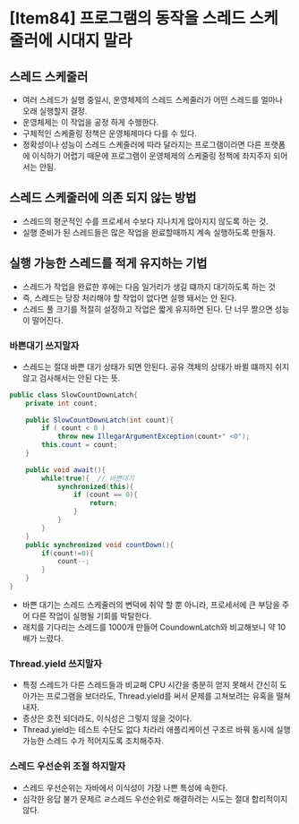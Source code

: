 # [Item84] 프로그램의 동작을 스레드 스케줄러에 시대지 말라 
## 스레드 스케줄러 
- 여러 스레드가 실행 중일시, 운영체제의 스레드 스케줄러가 어떤 스레드를 얼마나 오래 실행할지 결정. 
- 운영체제는 이 작업을 공정 하게 수행한다. 
- 구체적인 스케줄링 정책은 운영체제마다 다를 수 있다. 
- 정확성이나 성능이 스레드 스케줄러에 따라 달라지는 프로그램이라면 다른 프랫폼에 이식하기 어렵기 때문에 프로그램이 운영체제의 스케줄링 정책에 좌지주지 되어서는 안됨. 
## 스레드 스케줄러에 의존 되지 않는 방법
- 스레드의 평군적인 수를 프로세서 수보다 지나치게 많아지지 않도록 하는 것. 
- 실행 준비가 된 스레드들은 많은 작업을 완료할때까지 계속 실행하도록 만들자. 
## 실행 가능한 스레드를 적게 유지하는 기법
- 스레드가 작업을 완료한 후에는 다음 일거리가 생길 떄까지 대기하도록 하는 것
- 즉, 스레드는 당장 처리해야 할 작업이 없다면 실행 돼서는 안 된다. 
- 스레드 풀 크기를 적절히 설정하고 작업은 짧게 유지하면 된다. 단 너무 짤으면 성능이 떨어진다.
### 바쁜대기 쓰지말자
- 스레드는 절대 바쁜 대기 상태가 되면 안된다. 공유 객체의 상태가 바뀔 떄까지 쉬지 않고 검사해서는 안된 다는 뜻.
```java
public class SlowCountDownLatch{
	private int count;
	
	public SlowCountDownLatch(int count){
		if ( count < 0 )
			throw new IllegarArgumentException(count+" <0");
		this.count = count;
	}
	
	public void await(){
		while(true){  // 바쁜대기 
			synchronized(this){
				if (count == 0){
					return;
				}
			}
		}
	}
	public synchronized void countDown(){
		if(count!=0){
			count--;
		}
	}
}
```
- 바쁜 대기는 스레드 스케줄러의 변덕에 취약 할 뿐 아니라, 프로세서에 큰 부담을 주어 다른 작업이 실행될 기회를 박탈한다. 
- 래치를 기다리는 스레드를 1000개 만들어 CoundownLatch와 비교해보니 약 10 배가 느렸다. 
### Thread.yield 쓰지말자
- 특정 스레드가 다른 스레드들과 비교해 CPU 시간을 충분히 얻지 못해서 간신히 도아가는 프로그램을 보더라도,  Thread.yield를 써서 문제를 고쳐보려는 유혹을 떨쳐내자. 
- 증상은 호전 되더라도, 이식성은 그렇지 않을 것이다. 
- Thread.yield는 테스트 수단도 없다 차라리 애플리케이션 구조르 바꿔 동시에 실행 가능한 스레드 수가 적어지도록 조치해주자. 
### 스레드 우선순위 조절 하지말자
- 스레드 우선순위는 자바에서 이식성이 가장 나쁜 특성에 속한다. 
- 심각한 응답 불가 문제르 ㄹ스레드 우선순위로 해결하려는 시도는 절대 합리적이지 않다. 